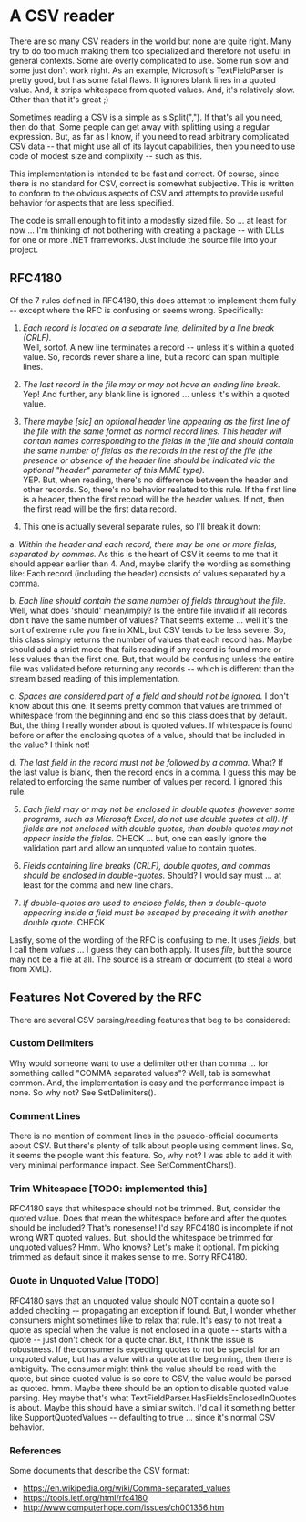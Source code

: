# A CSV reader

There are so many CSV readers in the world but none are quite right. Many try to do too much making them too specialized and therefore not useful in general contexts.  Some are overly complicated to use.  Some run slow and some just don't work right. As an example, Microsoft's TextFieldParser is pretty good, but has some fatal flaws.  It ignores blank lines in a quoted value.  And, it strips whitespace from quoted values.  And, it's relatively slow.  Other than that it's great ;)

Sometimes reading a CSV is a simple as s.Split(",").  If that's all you need, then do that. Some people can get away with splitting using a regular expression.  But, as far as I know, if you need to read arbitrary complicated CSV data -- that might use all of its layout capabilities, then you need to use code of modest size and complixity -- such as this.

This implementation is intended to be fast and correct.  Of course, since there is no standard for CSV, correct is somewhat subjective. This is written to conform to the obvious aspects of CSV and attempts to provide useful behavior for aspects that are less specified.

The code is small enough to fit into a modestly sized file.  So ... at least for now ... I'm thinking of not bothering with creating a package -- with DLLs for one or more .NET frameworks. Just include the source file into your project.

## RFC4180

Of the 7 rules defined in RFC4180, this does attempt to implement them fully -- except 
where the RFC is confusing or seems wrong.  Specifically:

 1. *Each record is located on a separate line, delimited by a line break (CRLF).*  
 Well, sortof. A new line terminates a record -- unless it's within a quoted value. 
 So, records never share a line, but a record can span multiple lines.

 2. *The last record in the file may or may not have an ending line break.*  
 Yep!  And further, any blank line is ignored ... unless it's within a quoted value.

 3. *There maybe [sic] an optional header line appearing as the first line
of the file with the same format as normal record lines.  This
header will contain names corresponding to the fields in the file
and should contain the same number of fields as the records in
the rest of the file (the presence or absence of the header line
should be indicated via the optional "header" parameter of this
MIME type).*  
YEP.  But, when reading, there's no difference between the header and other records.
So, there's no behavior realated to this rule.  If the first line is a header, then 
the first record will be the header values. If not, then the first read will be the 
first data record.

 4. This one is actually several separate rules, so I'll break it down:

 a. *Within the header and each record, there may be one or more
fields, separated by commas.*  As this is the heart of CSV it seems to me
that it should appear earlier than 4.  And, maybe clarify the wording as 
something like: Each record (including the header) consists of values 
separated by a comma.

 b. *Each line should contain the same number of fields throughout the file.*
Well, what does 'should' mean/imply? Is the entire file invalid if all 
records don't have the same number of values?  That seems exteme ... well 
it's the sort of extreme rule you fine in XML, but CSV tends to be less
severe.  So, this class simply returns the number of values that each record 
has.  Maybe should add a strict mode that fails reading if any record is found
more or less values than the first one.  But, that would be confusing unless
the entire file was validated before returning any records -- which is different
than the stream based reading of this implementation.

 c. *Spaces are considered part of a field and should not be ignored.*  I don't
know about this one.  It seems pretty common that values are trimmed of whitespace
from the beginning and end so this class does that by default.  But, the thing I 
really wonder about is quoted values. If whitespace is found before or after the 
enclosing quotes of a value, should that be included in the value?  I think not!

 d. *The last field in the record must not be followed by a comma.*   What?  If the
last value is blank, then the record ends in a comma.  I guess this may be related
to enforcing the same number of values per record.  I ignored this rule.

 5. *Each field may or may not be enclosed in double quotes (however
some programs, such as Microsoft Excel, do not use double quotes
at all).  If fields are not enclosed with double quotes, then
double quotes may not appear inside the fields.*  CHECK ... but, one can easily ignore
the validation part and allow an unquoted value to contain quotes.

 6. *Fields containing line breaks (CRLF), double quotes, and commas
should be enclosed in double-quotes.*  Should?  I would say must ... at least for the
comma and new line chars.

 7. *If double-quotes are used to enclose fields, then a double-quote
appearing inside a field must be escaped by preceding it with
another double quote.*  CHECK

Lastly, some of the wording of the RFC is confusing to me.  It uses *fields*, but I call 
them *values* ... I guess they can both apply.  It uses *file*, but the source may 
not be a file at all.  The source is a stream or document (to steal a word from XML).

## Features Not Covered by the RFC

There are several CSV parsing/reading features that beg to be considered:

### Custom Delimiters
Why would someone want to use a delimiter other than comma ... for something called "COMMA
separated values"?  Well, tab is somewhat common.  And, the implementation is easy and the 
performance impact is none.  So why not?  See SetDelimiters().

### Comment Lines
There is no mention of comment lines in the psuedo-official documents about CSV. But there's
plenty of talk about people using comment lines.  So, it seems the people want this feature.
So, why not?  I was able to add it with very minimal performance impact.  See 
SetCommentChars().

### Trim Whitespace [TODO: implemented this]
RFC4180 says that whitespace should not be trimmed.  But, consider the quoted value.  Does
that mean the whitespace before and after the quotes should be included?  That's nonesense!
I'd say RFC4180 is incomplete if not wrong WRT quoted values.  But, should the whitespace be
trimmed for unquoted values?  Hmm.  Who knows?  Let's make it optional.  I'm picking trimmed
as default since it makes sense to me. Sorry RFC4180.

### Quote in Unquoted Value [TODO]
RFC4180 says that an unquoted value should NOT contain a quote so I added checking -- 
propagating an exception if found.  But, I wonder whether consumers might sometimes like to
relax that rule.  It's easy to not treat a quote as special when the value is not 
enclosed in a quote -- starts with a quote -- just don't check for a quote char.  But, I 
think the issue is robustness.  If the consumer is expecting quotes to not be special for 
an unquoted value, but has a value with a quote at the beginning, then there is ambiguity.
The consumer might think the value should be read with the quote, but since quoted value 
is so core to CSV, the value would be parsed as quoted.  hmm.  Maybe there should be an 
option to disable quoted value parsing.  Hey maybe that's what 
TextFieldParser.HasFieldsEnclosedInQuotes is about.  Maybe this should have a similar 
switch.  I'd call it something better like SupportQuotedValues -- defaulting to true ... 
since it's normal CSV behavior.

### References
Some documents that describe the CSV format:
 - https://en.wikipedia.org/wiki/Comma-separated_values
 - https://tools.ietf.org/html/rfc4180
 - http://www.computerhope.com/issues/ch001356.htm
